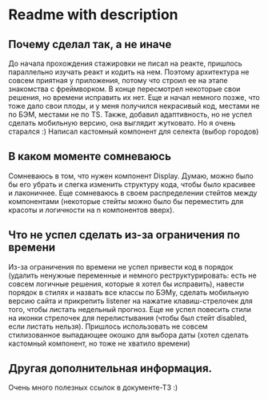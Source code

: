 # Readme with description

## Почему сделал так, а не иначе

До начала прохождения стажировки не писал на реакте, пришлось параллельно изучать реакт и кодить на нем. Поэтому архитектура не совсем приятная у приложения, потому что строил ее на этапе знакомства с фреймворком. В конце пересмотрел некоторые свои решения, но времени исправить их нет. Еще и начал немного позже, что тоже дало свои плоды, и у меня получился некрасивый код, местами не по БЭМ, местами не по TS. Также, добавил адаптивность, но не успел сделать мобильную версию, она выглядит жутковато. Но я очень старался :) Написал кастомный компонент для селекта (выбор городов)

## В каком моменте сомневаюсь

Сомневаюсь в том, что нужен компонент Display. Думаю, можно было бы его убрать и слегка изменить структуру кода, чтобы было красивее и лаконичнее. Еще сомневаюсь в своем распределении стейтов между компонентами (некоторые стейты можно было бы переместить для красоты и логичности на n компонентов вверх).

## Что не успел сделать из-за ограничения по времени

Из-за ограничения по времени не успел привести код в порядок (удалить ненужные переменные и немного реструктурировать: есть не совсем логичные решения, которые я хотел бы исправить), навести порядок в стилях и назвать все классы по БЭМу, сделать мобильную версию сайта и прикрепить listener на нажатие клавиш-стрелочек для того, чтобы листать недельный прогноз. Еще не успел повесить стили на иконки стрелочек для перелистывания (чтобы был стейт disabled, если листать нельзя). Пришлось использовать не совсем стилизованное выпадающее окошко для выбора даты (хотел сделать кастомный компонент, но тоже не хватило времени)

## Другая дополнительная информация.

Очень много полезных ссылок в документе-ТЗ :)
